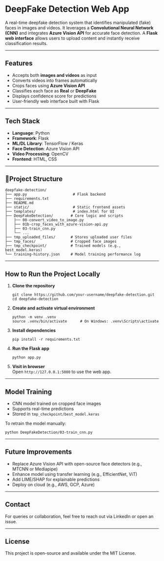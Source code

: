 # DeepFake Detection Web App

A real-time deepfake detection system that identifies manipulated (fake) faces in images and videos. It leverages a **Convolutional Neural Network (CNN)** and integrates **Azure Vision API** for accurate face detection. A **Flask web interface** allows users to upload content and instantly receive classification results.

---

## Features

- Accepts both **images and videos** as input  
- Converts videos into frames automatically  
- Crops faces using **Azure Vision API**  
- Classifies each face as **Real** or **DeepFake**  
- Displays confidence score for predictions  
- User-friendly web interface built with Flask  

---

## Tech Stack

- **Language**: Python  
- **Framework**: Flask  
- **ML/DL Library**: TensorFlow / Keras  
- **Face Detection**: Azure Vision API  
- **Video Processing**: OpenCV  
- **Frontend**: HTML, CSS  

---

## 📂Project Structure

```
deepfake-detection/
├── app.py                     # Flask backend
├── requirements.txt
├── README.md
├── static/                    # Static frontend assets
├── templates/                 # index.html for UI
├── DeepFakeDetection/        # Core logic and scripts
│   ├── 00-convert_video_to_image.py
│   ├── 01b-crop_faces_with_azure-vision-api.py
│   ├── 03-train_cnn.py
│   └── ...
├── tmp_uploaded_files/       # Stores uploaded user files
├── tmp_faces/                # Cropped face images
├── tmp_checkpoint/           # Trained models (e.g., best_model.keras)
└── training-history.json     # Model training performance log
```

---

##  How to Run the Project Locally

1. **Clone the repository**  
   ```
   git clone https://github.com/your-username/deepfake-detection.git
   cd deepfake-detection
   ```

2. **Create and activate virtual environment**  
   ```
   python -m venv .venv
   source .venv/bin/activate      # On Windows: .venv\Scripts\activate
   ```

3. **Install dependencies**  
   ```
   pip install -r requirements.txt
   ```

4. **Run the Flask app**  
   ```
   python app.py
   ```

5. **Visit in browser**  
   Open `http://127.0.0.1:5000` to use the web app.

---

## Model Training

- CNN model trained on cropped face images  
- Supports real-time predictions  
- Stored in `tmp_checkpoint/best_model.keras`

To retrain the model manually:
```
python DeepFakeDetection/03-train_cnn.py
```

---

## Future Improvements

- Replace Azure Vision API with open-source face detectors (e.g., MTCNN or Mediapipe)  
- Enhance model using transfer learning (e.g., EfficientNet, ViT)  
- Add LIME/SHAP for explainable predictions  
- Deploy on cloud (e.g., AWS, GCP, Azure)  

---

## Contact

For queries or collaboration, feel free to reach out via LinkedIn or open an issue.

---

## License

This project is open-source and available under the MIT License.

